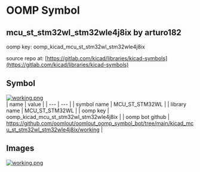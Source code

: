 # OOMP Symbol  
## mcu_st_stm32wl_stm32wle4j8ix  by arturo182  
  
oomp key: oomp_kicad_mcu_st_stm32wl_stm32wle4j8ix  
  
source repo at: [https://gitlab.com/kicad/libraries/kicad-symbols](https://gitlab.com/kicad/libraries/kicad-symbols)  
## Symbol  
  
[![working.png](working_600.png)](working.png)  
| name | value | 
| --- | --- | 
| symbol name | MCU_ST_STM32WL | 
| library name | MCU_ST_STM32WL | 
| oomp key | oomp_kicad_mcu_st_stm32wl_stm32wle4j8ix | 
| oomp bot github | https://github.com/oomlout/oomlout_oomp_symbol_bot/tree/main/kicad_mcu_st_stm32wl_stm32wle4j8ix/working | 
## Images  
  
[![working.png](working_140.png)](working.png)  
